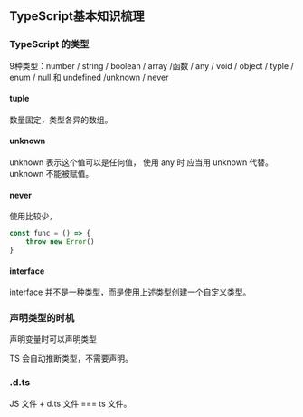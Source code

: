 ## TypeScript基本知识梳理

### TypeScript 的类型

9种类型：number / string / boolean / array /函数 / any / void / object / typle / enum / null 和 undefined /unknown / never

#### tuple

数量固定，类型各异的数组。

#### unknown

unknown 表示这个值可以是任何值， 使用 any 时 应当用 unknown 代替。unknown 不能被赋值。

#### never

使用比较少，

```js
const func = () => {
    throw new Error()
}
```

#### interface

interface 并不是一种类型，而是使用上述类型创建一个自定义类型。

### 声明类型的时机

声明变量时可以声明类型

TS 会自动推断类型，不需要声明。

### .d.ts

JS 文件 + d.ts 文件 === ts 文件。